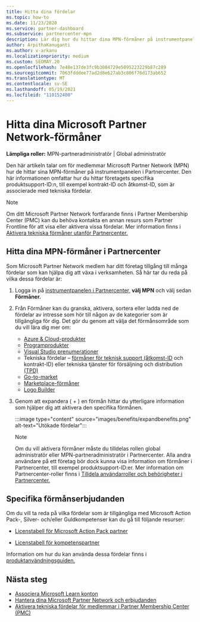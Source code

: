 ```yaml
---
title: Hitta dina fördelar
ms.topic: how-to
ms.date: 11/23/2020
ms.service: partner-dashboard
ms.subservice: partnercenter-mpn
description: Lär dig hur du hittar dina MPN-förmåner på instrumentpanelen i Partnercenter. Innehåller information om hur du hittar ditt åtkomst-ID och kontrakt-ID för tekniska fördelar.
author: ArpithaKanuganti
ms.author: v-arkanu
ms.localizationpriority: medium
ms.custom: SEOMAY.20
ms.openlocfilehash: 7e48e137de3fc9b3084729e5095223229b87c289
ms.sourcegitcommit: 7063fdddee77ad2d8e627ab3c806f76d173ab652
ms.translationtype: MT
ms.contentlocale: sv-SE
ms.lasthandoff: 05/19/2021
ms.locfileid: "110152400"
---
```

# <a name="locate-your-microsoft-partner-network-benefits"></a>Hitta dina Microsoft Partner Network-förmåner 

**Lämpliga roller:** MPN-partneradministratör | Global administratör

Den här artikeln talar om för medlemmar Microsoft Partner Network (MPN) hur de hittar sina MPN-förmåner på instrumentpanelen i Partnercenter. Den här informationen omfattar hur du hittar företagets specifika produktsupport-ID:n, till exempel kontrakt-ID och åtkomst-ID, som är associerade med tekniska fördelar.

>[!NOTE]
> Om ditt Microsoft Partner Network fortfarande finns i Partner Membership Center (PMC) kan du behöva kontakta en annan resurs som Partner Frontline för att visa eller aktivera vissa fördelar. Mer information finns i [Aktivera tekniska förmåner utanför Partnercenter.](partner-membership-center-tech-benefits-activate.md)

## <a name="find-your-mpn-benefits-in-partner-center"></a>Hitta dina MPN-förmåner i Partnercenter

Som Microsoft Partner Network medlem har ditt företag tillgång till många fördelar som kan hjälpa dig att växa i verksamheten. Så här tar du reda på vilka dessa fördelar är:

1. Logga in på [instrumentpanelen i Partnercenter,](https://partner.microsoft.com/dashboard/home) **välj MPN** och välj sedan **Förmåner.**

2. Från Förmåner kan du granska, aktivera, sortera eller ladda ned de fördelar av intresse som hör till någon av de kategorier som är tillgängliga för dig. Det gör du genom att välja det förmånsområde som du vill lära dig mer om:

   - [Azure & Cloud-produkter](mpn-benefits-azure-cloud.md)
   - [Programprodukter](mpn-benefits-software.md)
   - [Visual Studio prenumerationer](mpn-benefits-visual-studio.md)
   - Tekniska fördelar – [förmåner för teknisk support (åtkomst-ID](mpn-benefits-technical-support.md) och kontrakt-ID) eller tekniska tjänster för försäljning och distribution [(TPD)](technical-benefits.md)
   - [Go-to-market](mpn-learn-about-go-to-market-benefits.md)
   - [Marketplace-förmåner](marketplace-rewards.md)
   - [Logo Builder](mpn-logo-builder.md)

3. Genom att expandera ( + ) en förmån hittar du ytterligare information som hjälper dig att aktivera den specifika förmånen.

   :::image type="content" source="images/benefits/expandbenefits.png" alt-text="Utökade fördelar":::

   > [!NOTE]
   > Om du vill aktivera förmåner måste du tilldelas rollen global administratör eller MPN-partneradministratör i Partnercenter. Alla andra användare på ett företag bör dock kunna visa information om förmåner i Partnercenter, till exempel produktsupport-ID:er. Mer information om Partnercenter-roller finns i [Tilldela användarroller och behörigheter i Partnercenter.](permissions-overview.md)

## <a name="specific-benefit-offers"></a>Specifika förmånserbjudanden

Om du vill ta reda på vilka fördelar som är tillgängliga med Microsoft Action Pack-, Silver- och/eller Guldkompetenser kan du gå till följande resurser:

- [Licenstabell för Microsoft Action Pack partner](https://assetsprod.microsoft.com/en-us/microsoft-action-pack-license-table.pdf)

- [Licenstabell för kompetenspartner](https://assetsprod.microsoft.com/mpn-maps-software-iur-competency-license-table.docx)

Information om hur du kan använda dessa fördelar finns i [produktanvändningsguiden.](https://assets.microsoft.com/MPN-MAPS-Product-Usage-Guide.pdf)

## <a name="next-steps"></a>Nästa steg

- [Associera Microsoft Learn konton](ms-learn-associate.md)
- [Hantera dina Microsoft Partner Network och erbjudanden](manage-your-partner-network-benefits.md)
- [Aktivera tekniska fördelar för medlemmar i Partner Membership Center (PMC)](partner-membership-center-tech-benefits-activate.md)

